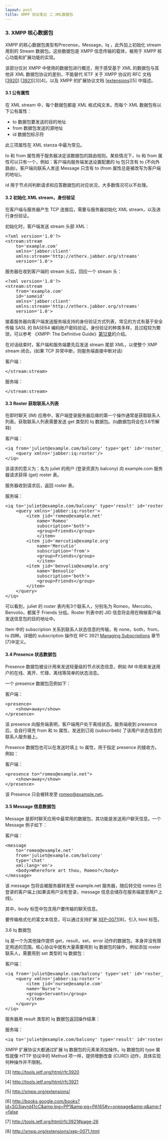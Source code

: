 ```yaml
---
layout: post
title: XMPP 协议笔记 二 XML数据包
---
```


<h3>3. XMPP 核心数据包</h3>
XMPP 的核心数据包类型有Precense，Message，Iq ，此外加上初始化 stream 用到的 Stream 数据包。这些数据包是 XMPP 信息传输的载体，被用于 XMPP 核心功能和扩展功能的实现。

该部分仅对 XMPP 中使用的数据包进行概览，用于感受基于 XML 的数据包与其他非 XML 数据包协议的差别，不能替代 IETF 关于 XMPP 协议的 RFC 文档 [<a href="http://tools.ietf.org/html/rfc3920">3920</a>] [<a href="http://tools.ietf.org/html/rfc3921">3921</a>][3][4]，以及 XMPP 的扩展协议文档 [<a href="http://xmpp.org/extensions/">extensions</a>][5] 中描述。
<h4>3.1 公有属性</h4>
在 XML stream 中，每个数据包都是 XML 格式纯文本。而每个 XML 数据包有以下公有属性：
<ul>
	<li>to 数据包要发送的目的地址</li>
	<li>from 数据包发送的源地址</li>
	<li>id 数据包标示符</li>
</ul>
此三项属性在 XML stanza 中最为常见。

to 和 from 属性用于服务器决定该数据包的路由规则。某些情况下，to 和 from 属性可以只有一个，例如：客户端向服务端发送设置配置的 Iq 包只含有 to (不向外路由)，客户端向联系人发送 Message 只含有 to (from 属性总是被改写为客户端的地址)。

id 用于节点间判断请求和应答数据包的对应状况，大多数情况可以不处理。<!--more-->
<h4>3.2 初始化 XML stream，身份验证</h4>
在客户端与服务器产生 TCP 连接后，需要与服务器初始化 XML stream，以及进行身份验证。

初始化时，客户端发送 stream 头部 XML：
<pre lang="xml" escaped="true">&lt;?xml version='1.0'?&gt;
&lt;stream:stream
    to='example.com'
    xmlns='jabber:client'
    xmlns:stream='http://etherx.jabber.org/streams'
    version='1.0'&gt;
</pre>
服务器在收到客户端的 stream 头后，回应一个 stream 头：
<pre lang="xml" escaped="true">&lt;?xml version='1.0'?&gt;
&lt;stream:stream
    from='example.com'
    id='someid'
    xmlns='jabber:client'
    xmlns:stream='http://etherx.jabber.org/streams'
    version='1.0'&gt;</pre>
接着服务器向客户端发送服务端支持的身份验证方式列表，常见的方式有基于安全传输 SASL 的 BASE64 编码账户密码验证。身份验证的种类多样，且过程较为繁琐，可以参考 《XMPP: The Definitive Guide》<a href="http://books.google.com/books?id=SG3jayrd41cC&amp;lpg=PP1&amp;pg=PA165#v=onepage&amp;q&amp;f=false">第12章</a>的介绍。

在对话结束时，客户端和服务端要先后发送 stream 尾部 XML，以使整个 XMP stream 闭合。(如果 TCP 异常中断，则服务端直接中断对话)

客户端：
<pre lang="xml" escaped="true">&lt;/stream:stream&gt;</pre>
服务端：
<pre lang="xml" escaped="true">&lt;/stream:stream&gt;</pre>
<h4>3.3 Roster 获取联系人列表</h4>
在即时聊天 (IM) 应用中，客户端登录服务器后做的第一个操作通常是获取联系人列表。获取联系人列表需要发送 get 类型的 Iq 数据包。(Iq数据包将会在3.6节解释)

客户端：
<pre lang="xml" escaped="true">&lt;iq from='juliet@example.com/balcony' type='get' id='roster_1'&gt;
    &lt;query xmlns='jabber:iq:roster'/&gt;
&lt;/iq&gt;</pre>
该请求的意义为：名为 juliet 的用户 (登录资源为 balcony) 向 example.com 服务器请求获得 (get) roster 表。

服务器收到请求后，返回 roster 表。

服务端：
<pre lang="xml" escaped="true">&lt;iq to='juliet@example.com/balcony' type='result' id='roster_1'&gt;
    &lt;query xmlns='jabber:iq:roster'&gt;
        &lt;item jid='romeo@example.net'
            name='Romeo'
            subscription='both'&gt;
            &lt;group&gt;Friends&lt;/group&gt;
            &lt;/item&gt;
        &lt;item jid='mercutio@example.org'
            name='Mercutio'
            subscription='from'&gt;
            &lt;group&gt;Friends&lt;/group&gt;
            &lt;/item&gt;
        &lt;item jid='benvolio@example.org'
            name='Benvolio'
            subscription='both'&gt;
            &lt;group&gt;Friends&lt;/group&gt;
        &lt;/item&gt;
    &lt;/query&gt;
&lt;/iq&gt;</pre>
可以看到，juliet 的 roster 表内有3个联系人，分别名为 Romeo，Mercutio，Benvolio，都属于 Friends 分组。Roster 列表中的 JID 信息将会用在稍候客户端发送信息包的目的地址中。

Item 中的 subscription 关系到联系人状态信息的传输，有 none，both，from，to 四种。详细的 subscription 操作在 RFC 3921 <a href="http://tools.ietf.org/html/rfc3921#page-26">Managing Subscriptions</a> 章节[7]中定义。
<h4>3.4 Presence 状态数据包</h4>
Presence 数据包被设计用来发送轻量级的节点状态信息，例如 IM 中用来发送用户的在线、离开、忙碌、离线等简单的状态消息。

一个 presence 数据包范例如下：

客户端：
<pre lang="xml" escaped="true">&lt;presence&gt;
    &lt;show&gt;away&lt;/show&gt;
&lt;/presence&gt;</pre>
该 presence 向服务端表明，客户端用户处于离线状态。服务端收到 presence 后，会自行填充 from 和 to 属性，发送到订阅 (subscribeb) 了该用户状态信息的联系人服务器上。

Presence 数据包也可以在发送时填上 to 属性，用于指定 presence 的接收方。例如：

客户端：
<pre lang="xml" escaped="true">&lt;presence to="romeo@example.net"&gt;
    &lt;show&gt;away&lt;/show&gt;
&lt;/presence&gt;</pre>
该 Presence 只会被转发至 romeo@example.net。
<h4>3.5 Message 信息数据包</h4>
Message 是即时聊天应用中最常用的数据包，其功能是发送用户聊天信息。一个 Message 例子如下：

客户端：
<pre lang="xml" escaped="true">&lt;message
    to='romeo@example.net'
    from='juliet@example.com/balcony'
    type='chat'
    xml:lang='en'&gt;
    &lt;body&gt;Wherefore art thou, Romeo?&lt;/body&gt;
&lt;/message&gt;</pre>
该 message 包将会被服务器转发至 example.net 服务器，随后转交给 romeo 已登录的客户端上(如果该用户没有登录，message 信息会储存在服务端直至用户上线)。

其中，body 标签中包含用户要传输的聊天信息。

要传输格式化的富文本信息，可以通过支持扩展 <a href="http://xmpp.org/extensions/xep-0071.html">XEP-0071</a>[8]，引入 html 标签。

3.6 Iq 数据包

Iq 是一个为其他操作提供 get，result，set，error 动作的数据包，本身并没有限定用途的范围。核心协议中就有大量需要用到 Iq 数据包的操作，例如添加 roster 联系人，需要用到 set 类型的 Iq 数据包：

客户端：
<pre lang="xml" escaped="true">&lt;iq from='juliet@example.com/balcony' type='set' id='roster_2'&gt;
    &lt;query xmlns='jabber:iq:roster'&gt;
        &lt;item jid='nurse@example.com'
        name='Nurse'&gt;
        &lt;group&gt;Servants&lt;/group&gt;
        &lt;/item&gt;
    &lt;/query&gt;
&lt;/iq&gt;</pre>
服务器用 result 类型的 Iq 数据包返回操作结果：

服务端：
<pre lang="xml" escaped="true">&lt;iq to='juliet@example.com/balcony' type='result' id='roster_2'/&gt;</pre>
XMPP 扩展协议大都通过扩展 Iq 数据包的元素来添加操作。Iq 数据包的 type 属性就像 HTTP 协议中的 Method 项一样，提供增删改查 (CURD) 动作，具体实现何种操作并不限制。

[3] http://tools.ietf.org/html/rfc3920

[4] http://tools.ietf.org/html/rfc3921

[5] http://xmpp.org/extensions/

[6] http://books.google.com/books?id=SG3jayrd41cC&amp;lpg=PP1&amp;pg=PA165#v=onepage&amp;q&amp;f=false

[7] http://tools.ietf.org/html/rfc3921#page-26

[8] http://xmpp.org/extensions/xep-0071.html

